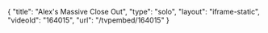 {
    "title": "Alex's Massive Close Out",
    "type": "solo",
    "layout": "iframe-static",
    "videoId": "164015",
    "url": "\/tvpembed\/164015"
}